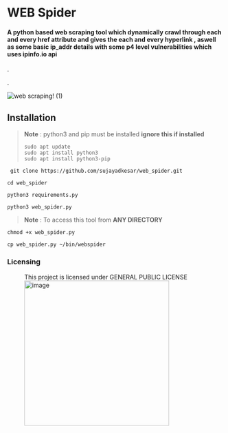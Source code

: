 
# WEB Spider

#### A python based web scraping tool which dynamically crawl through each and every href attribute and gives the each and every hyperlink , aswell as some basic ip_addr details with some p4 level vulnerabilities which uses ipinfo.io api 



.







.

![web scraping! (1)](https://user-images.githubusercontent.com/95465072/198630746-c7d154ea-a61f-4d69-922d-17a328a721c5.png)


## Installation


> **Note** : python3 and pip must be installed **ignore this if installed**
> ```
> sudo apt update
> sudo apt install python3
> sudo apt install python3-pip
>  ```

``` 
 git clone https://github.com/sujayadkesar/web_spider.git
 ```
 ``` 
 cd web_spider
 ```
  ``` 
 python3 requirements.py
 ```
   ``` 
 python3 web_spider.py
 ```
 
 > **Note** : To access this tool from  **ANY DIRECTORY**
 ```
 chmod +x web_spider.py
 ```
 ```
 cp web_spider.py ~/bin/webspider
 ```
 
 
 ### Licensing



    
<figure>
<figurecaption>This project is licensed under  GENERAL PUBLIC LICENSE
</figurecaption>
<img width="337" alt="image" src="https://user-images.githubusercontent.com/95465072/198635720-fe3424b7-e5ec-47c1-9f31-7117bd9e9a74.png">

</figure>

